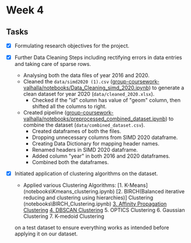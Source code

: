 # Week 4

## Tasks
- [X] Formulating research objectives for the project.

- [X]  Further Data Cleaning Steps including rectifying errors in data entries and taking care of sparse rows.
    - Analysing both the data files of year 2016 and 2020.
    - Cleaned the `data/simd2020 (1).csv` ([group-coursework-valhalla/notebooks/Data_Cleaning_simd_2020.ipynb](https://github.com/dmml-heriot-watt/group-coursework-valhalla/blob/main/notebooks/Data_Cleaning_simd_2020.ipynb)) to generate a clean dataset for year 2020 (`data/cleaned_2020.xlsx`).
		- Checked if the "id" column has value of "geom" column, then shifted all the columns to right.
    - Created pipeline ([group-coursework-valhalla/notebooks/preprocessed_combined_dataset.ipynb](https://github.com/dmml-heriot-watt/group-coursework-valhalla/blob/main/notebooks/preprocessed_combined_dataset.ipynb)) to combine the dataset (`data/combined_dataset.csv`).
		- Created dataframes of both the files.
		- Dropping unnecessary columns from SIMD 2020 dataframe.
		- Creating Data Dictionary for mapping header names.
		- Renamed headers in SIMD 2020 dataframe.
		- Added column "year" in both 2016 and 2020 dataframes.
		- Combined both the dataframes.

- [X] Initiated application of clustering algorithms on the dataset.
	- Applied various Clustering Algorithms:
	    [1. K-Means] (notebooks\Kmeans_clustering.ipynb)
        [2. BIRCH(Balanced iterative reducing and clustering using hierarchies)] Clustering (notebooks\BIRCH_Clustering.ipynb)
        [3. Affinity Propagation Clustering](notebooks\Clustering_Scripts.ipynb)
        [4. DBSCAN Clustering](notebooks\DBSCAN_Clustering_Output.ipynb)
		5. OPTICS Clustering
		6. Gaussian Clustering
		7. K-medoid Clustering
    
    on a test dataset to ensure everything works as intended before applying it on our dataset.
